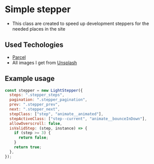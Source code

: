 # Simple stepper

- This class are created to speed up development steppers for the needed places in the site

## Used Techologies

- [Parcel](https://parceljs.org)
- All images I get from [Unsplash](https://unsplash.com)

## Example usage

```JavaScript
const stepper = new LightStepper({
  steps: ".stepper_steps",
  pagination: ".stepper_pagination",
  prev: ".stepper_prev",
  next: ".stepper_next",
  stepClass: ["step", "animate__animated"],
  stepActiveClass: ["step--current", "animate__bounceInDown"],
  allowOverscroll: false,
  isValidStep: (step, instance) => {
    if (step >= 3) {
      return false;
    }
    return true;
  },
});
```
